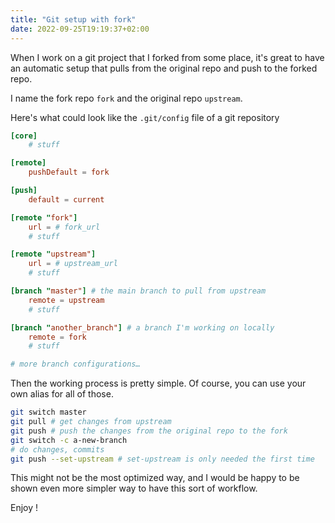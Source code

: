 ```yaml
---
title: "Git setup with fork"
date: 2022-09-25T19:19:37+02:00
---
```


When I work on a git project that I forked from some place, it's great to have an automatic setup that pulls from the original repo and push to the forked repo.

I name the fork repo `fork` and the original repo `upstream`.

Here's what could look like the `.git/config` file of a git repository

```toml
[core]
    # stuff

[remote]
    pushDefault = fork

[push]
    default = current

[remote "fork"]
    url = # fork_url
    # stuff

[remote "upstream"]
    url = # upstream_url
    # stuff

[branch "master"] # the main branch to pull from upstream
    remote = upstream
    # stuff

[branch "another_branch"] # a branch I'm working on locally
    remote = fork
    # stuff

# more branch configurations…
```

Then the working process is pretty simple. Of course, you can use your own alias for all of those.

```bash
git switch master
git pull # get changes from upstream
git push # push the changes from the original repo to the fork
git switch -c a-new-branch
# do changes, commits
git push --set-upstream # set-upstream is only needed the first time
```

This might not be the most optimized way, and I would be happy to be shown even more simpler way to have this sort of workflow.

Enjoy !
